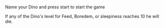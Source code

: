 Name your Dino and press start to start the game

If any of the Dino's level for Feed, Boredem, or sleepiness reaches 10 he will die.
